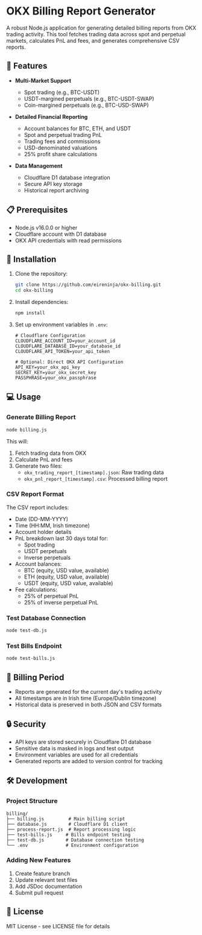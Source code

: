 # OKX Billing Report Generator

A robust Node.js application for generating detailed billing reports from OKX trading activity. This tool fetches trading data across spot and perpetual markets, calculates PnL and fees, and generates comprehensive CSV reports.

## 🌟 Features

- **Multi-Market Support**

  - Spot trading (e.g., BTC-USDT)
  - USDT-margined perpetuals (e.g., BTC-USDT-SWAP)
  - Coin-margined perpetuals (e.g., BTC-USD-SWAP)

- **Detailed Financial Reporting**

  - Account balances for BTC, ETH, and USDT
  - Spot and perpetual trading PnL
  - Trading fees and commissions
  - USD-denominated valuations
  - 25% profit share calculations

- **Data Management**
  - Cloudflare D1 database integration
  - Secure API key storage
  - Historical report archiving

## 📋 Prerequisites

- Node.js v16.0.0 or higher
- Cloudflare account with D1 database
- OKX API credentials with read permissions

## 🚀 Installation

1. Clone the repository:

   ```bash
   git clone https://github.com/eireninja/okx-billing.git
   cd okx-billing
   ```

2. Install dependencies:

   ```bash
   npm install
   ```

3. Set up environment variables in `.env`:

   ```env
   # Cloudflare Configuration
   CLOUDFLARE_ACCOUNT_ID=your_account_id
   CLOUDFLARE_DATABASE_ID=your_database_id
   CLOUDFLARE_API_TOKEN=your_api_token

   # Optional: Direct OKX API Configuration
   API_KEY=your_okx_api_key
   SECRET_KEY=your_okx_secret_key
   PASSPHRASE=your_okx_passphrase
   ```

## 💻 Usage

### Generate Billing Report

```bash
node billing.js
```

This will:

1. Fetch trading data from OKX
2. Calculate PnL and fees
3. Generate two files:
   - `okx_trading_report_[timestamp].json`: Raw trading data
   - `okx_pnl_report_[timestamp].csv`: Processed billing report

### CSV Report Format

The CSV report includes:

- Date (DD-MM-YYYY)
- Time (HH:MM, Irish timezone)
- Account holder details
- PnL breakdown last 30 days total for:
  - Spot trading
  - USDT perpetuals
  - Inverse perpetuals
- Account balances:
  - BTC (equity, USD value, available)
  - ETH (equity, USD value, available)
  - USDT (equity, USD value, available)
- Fee calculations:
  - 25% of perpetual PnL
  - 25% of inverse perpetual PnL

### Test Database Connection

```bash
node test-db.js
```

### Test Bills Endpoint

```bash
node test-bills.js
```

## 📅 Billing Period

- Reports are generated for the current day's trading activity
- All timestamps are in Irish time (Europe/Dublin timezone)
- Historical data is preserved in both JSON and CSV formats

## 🔒 Security

- API keys are stored securely in Cloudflare D1 database
- Sensitive data is masked in logs and test output
- Environment variables are used for all credentials
- Generated reports are added to version control for tracking

## 🛠 Development

### Project Structure

```
billing/
├── billing.js         # Main billing script
├── database.js        # Cloudflare D1 client
├── process-report.js  # Report processing logic
├── test-bills.js     # Bills endpoint testing
├── test-db.js        # Database connection testing
└── .env              # Environment configuration
```

### Adding New Features

1. Create feature branch
2. Update relevant test files
3. Add JSDoc documentation
4. Submit pull request

## 📝 License

MIT License - see LICENSE file for details
